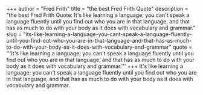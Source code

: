 +++
author = "Fred Frith"
title = "the best Fred Frith Quote"
description = "the best Fred Frith Quote: It's like learning a language; you can't speak a language fluently until you find out who you are in that language, and that has as much to do with your body as it does with vocabulary and grammar."
slug = "its-like-learning-a-language-you-cant-speak-a-language-fluently-until-you-find-out-who-you-are-in-that-language-and-that-has-as-much-to-do-with-your-body-as-it-does-with-vocabulary-and-grammar"
quote = '''It's like learning a language; you can't speak a language fluently until you find out who you are in that language, and that has as much to do with your body as it does with vocabulary and grammar.'''
+++
It's like learning a language; you can't speak a language fluently until you find out who you are in that language, and that has as much to do with your body as it does with vocabulary and grammar.
